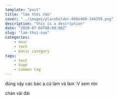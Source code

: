 ```yaml
---
template: "post"
title: "làm thôi nào"
cover: "../images/placeholder-660x400-344359.png"
description: "this is a description"
date: "2020-07-04T08:00:00Z"
slug: "lam-thoi-nao"
categories: 
    - moar
    - tech
    - basic category
tags:
    - test
    - huge
    - common tag
---
```

đúng vậy các bác ạ.cứ làm và làm :V xem ntn

chán vãi đái